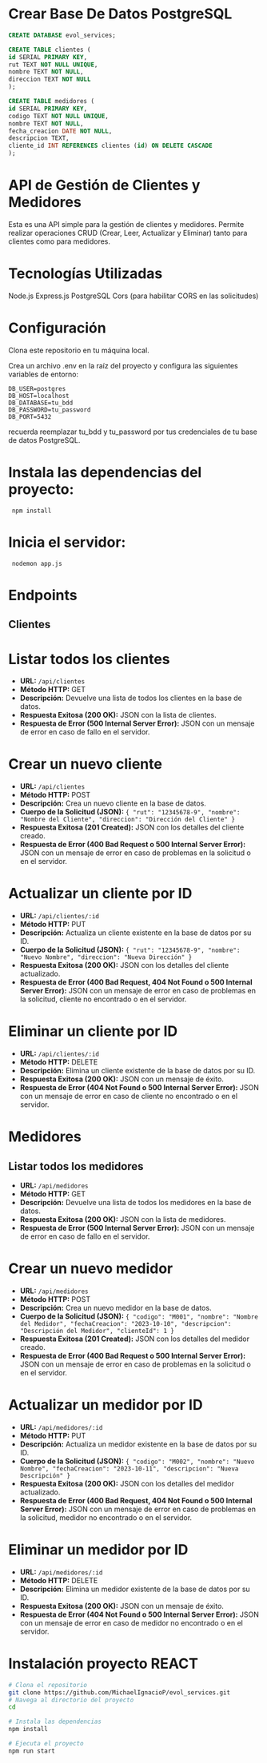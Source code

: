# Crear Base De Datos PostgreSQL 

```sql
CREATE DATABASE evol_services;

CREATE TABLE clientes (
id SERIAL PRIMARY KEY,
rut TEXT NOT NULL UNIQUE,
nombre TEXT NOT NULL,
direccion TEXT NOT NULL
);

CREATE TABLE medidores (
id SERIAL PRIMARY KEY,
codigo TEXT NOT NULL UNIQUE,
nombre TEXT NOT NULL,
fecha_creacion DATE NOT NULL,
descripcion TEXT,
cliente_id INT REFERENCES clientes (id) ON DELETE CASCADE
);
```

# API de Gestión de Clientes y Medidores 
Esta es una API simple para la gestión de clientes y medidores. Permite realizar operaciones CRUD (Crear, Leer, Actualizar y Eliminar) tanto para clientes como para medidores.

# Tecnologías Utilizadas 
Node.js
Express.js
PostgreSQL
Cors (para habilitar CORS en las solicitudes)

# Configuración
Clona este repositorio en tu máquina local.

Crea un archivo .env en la raíz del proyecto y configura las siguientes variables de entorno:

``` PORT=8080
DB_USER=postgres
DB_HOST=localhost
DB_DATABASE=tu_bdd
DB_PASSWORD=tu_password
DB_PORT=5432
```

recuerda reemplazar tu_bdd y tu_password por tus credenciales de tu base de datos PostgreSQL.

# Instala las dependencias del proyecto:

``` npm install```

# Inicia el servidor:

``` nodemon app.js```

# Endpoints
## Clientes

# Listar todos los clientes

- **URL:** `/api/clientes`
- **Método HTTP:** GET
- **Descripción:** Devuelve una lista de todos los clientes en la base de datos.
- **Respuesta Exitosa (200 OK):** JSON con la lista de clientes.
- **Respuesta de Error (500 Internal Server Error):** JSON con un mensaje de error en caso de fallo en el servidor.

# Crear un nuevo cliente

- **URL:** `/api/clientes`
- **Método HTTP:** POST
- **Descripción:** Crea un nuevo cliente en la base de datos.
- **Cuerpo de la Solicitud (JSON):** `{ "rut": "12345678-9", "nombre": "Nombre del Cliente", "direccion": "Dirección del Cliente" }`
- **Respuesta Exitosa (201 Created):** JSON con los detalles del cliente creado.
- **Respuesta de Error (400 Bad Request o 500 Internal Server Error):** JSON con un mensaje de error en caso de problemas en la solicitud o en el servidor.

# Actualizar un cliente por ID

- **URL:** `/api/clientes/:id`
- **Método HTTP:** PUT
- **Descripción:** Actualiza un cliente existente en la base de datos por su ID.
- **Cuerpo de la Solicitud (JSON):** `{ "rut": "12345678-9", "nombre": "Nuevo Nombre", "direccion": "Nueva Dirección" }`
- **Respuesta Exitosa (200 OK):** JSON con los detalles del cliente actualizado.
- **Respuesta de Error (400 Bad Request, 404 Not Found o 500 Internal Server Error):** JSON con un mensaje de error en caso de problemas en la solicitud, cliente no encontrado o en el servidor.

# Eliminar un cliente por ID

- **URL:** `/api/clientes/:id`
- **Método HTTP:** DELETE
- **Descripción:** Elimina un cliente existente de la base de datos por su ID.
- **Respuesta Exitosa (200 OK):** JSON con un mensaje de éxito.
- **Respuesta de Error (404 Not Found o 500 Internal Server Error):** JSON con un mensaje de error en caso de cliente no encontrado o en el servidor.

# Medidores
## Listar todos los medidores

- **URL:** `/api/medidores`
- **Método HTTP:** GET
- **Descripción:** Devuelve una lista de todos los medidores en la base de datos.
- **Respuesta Exitosa (200 OK):** JSON con la lista de medidores.
- **Respuesta de Error (500 Internal Server Error):** JSON con un mensaje de error en caso de fallo en el servidor.

# Crear un nuevo medidor

- **URL:** `/api/medidores`
- **Método HTTP:** POST
- **Descripción:** Crea un nuevo medidor en la base de datos.
- **Cuerpo de la Solicitud (JSON):** `{ "codigo": "M001", "nombre": "Nombre del Medidor", "fechaCreacion": "2023-10-10", "descripcion": "Descripción del Medidor", "clienteId": 1 }`
- **Respuesta Exitosa (201 Created):** JSON con los detalles del medidor creado.
- **Respuesta de Error (400 Bad Request o 500 Internal Server Error):** JSON con un mensaje de error en caso de problemas en la solicitud o en el servidor.

# Actualizar un medidor por ID

- **URL:** `/api/medidores/:id`
- **Método HTTP:** PUT
- **Descripción:** Actualiza un medidor existente en la base de datos por su ID.
- **Cuerpo de la Solicitud (JSON):** `{ "codigo": "M002", "nombre": "Nuevo Nombre", "fechaCreacion": "2023-10-11", "descripcion": "Nueva Descripción" }`
- **Respuesta Exitosa (200 OK):** JSON con los detalles del medidor actualizado.
- **Respuesta de Error (400 Bad Request, 404 Not Found o 500 Internal Server Error):** JSON con un mensaje de error en caso de problemas en la solicitud, medidor no encontrado o en el servidor.

# Eliminar un medidor por ID

- **URL:** `/api/medidores/:id`
- **Método HTTP:** DELETE
- **Descripción:** Elimina un medidor existente de la base de datos por su ID.
- **Respuesta Exitosa (200 OK):** JSON con un mensaje de éxito.
- **Respuesta de Error (404 Not Found o 500 Internal Server Error):** JSON con un mensaje de error en caso de medidor no encontrado o en el servidor.

# Instalación proyecto REACT

```bash
# Clona el repositorio
git clone https://github.com/MichaelIgnacioP/evol_services.git
# Navega al directorio del proyecto
cd 

# Instala las dependencias
npm install

# Ejecuta el proyecto
npm run start

